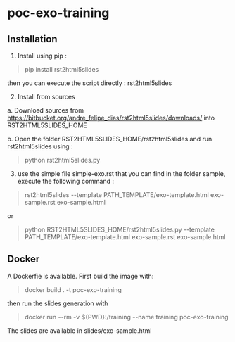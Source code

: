 # poc-exo-training

## Installation 

1. Install using pip :
 > pip install rst2html5slides 
 
then you can execute the script directly : rst2html5slides

2. Install from sources

a. Download sources from https://bitbucket.org/andre_felipe_dias/rst2html5slides/downloads/ into RST2HTML5SLIDES_HOME

b. Open the folder RST2HTML5SLIDES_HOME/rst2html5slides and run rst2html5slides using :
> python rst2html5slides.py

3. use the simple file simple-exo.rst that you can find in the folder sample, execute the following command :
> rst2html5slides --template PATH_TEMPLATE/exo-template.html exo-sample.rst exo-sample.html

or

> python RST2HTML5SLIDES_HOME/rst2html5slides.py --template PATH_TEMPLATE/exo-template.html exo-sample.rst exo-sample.html

## Docker

A Dockerfie is available. First build the image with:

> docker build . -t poc-exo-training

then run the slides generation with

> docker run --rm -v ${PWD}:/training --name training poc-exo-training

The slides are available in slides/exo-sample.html